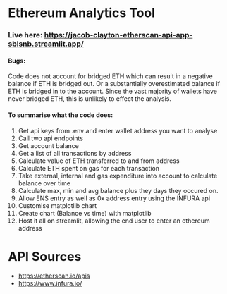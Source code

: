 # Ethereum Analytics Tool

### Live here: https://jacob-clayton-etherscan-api-app-sblsnb.streamlit.app/

#### Bugs:
Code does not account for bridged ETH which can result in a negative balance if ETH is bridged out. Or a substantially overestimated balance if ETH is bridged in to the account. Since the vast majority of wallets have never bridged ETH, this is unlikely to effect the analysis.

#### To summarise what the code does:
1. Get api keys from .env and enter wallet address you want to analyse
2. Call two api endpoints
3. Get account balance
4. Get a list of all transactions by address
5. Calculate value of ETH transferred to and from address
6. Calculate ETH spent on gas for each transaction
7. Take external, internal and gas expenditure into account to calculate balance over time
8. Calculate max, min and avg balance plus they days they occured on.
9. Allow ENS entry as well as 0x address entry using the INFURA api
10. Customise matplotlib chart
11. Create chart (Balance vs time) with matplotlib
12. Host it all on streamlit, allowing the end user to enter an ethereum address


# API Sources
- https://etherscan.io/apis
- https://www.infura.io/
